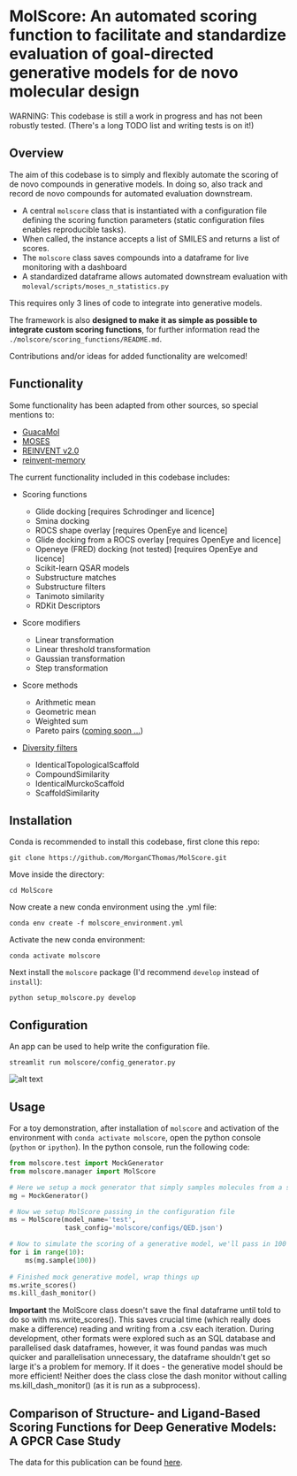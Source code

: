 # MolScore: An automated scoring function to facilitate and standardize evaluation of goal-directed generative models for de novo molecular design

WARNING: This codebase is still a work in progress and has not been robustly tested. (There's a long TODO list and writing tests is on it!)

## Overview

The aim of this codebase is to simply and flexibly 
automate the scoring of de novo compounds in generative models.
In doing so, also track and record de novo compounds for automated evaluation downstream.

- A central `molscore` class that is instantiated with a 
configuration file defining the scoring function parameters 
  (static configuration files enables reproducible tasks).
- When called, the instance 
accepts a list of SMILES and returns a list of scores. 
- The `molscore` class saves compounds into a dataframe for live monitoring with a dashboard
- A standardized dataframe allows automated downstream evaluation with `moleval/scripts/moses_n_statistics.py`

This requires only 3 lines of code to integrate into generative models.

The framework is also **designed to make it as simple as possible to integrate custom scoring functions**, for further information read the `./molscore/scoring_functions/README.md`.

Contributions and/or ideas for added functionality are welcomed! 

## Functionality

Some functionality has been adapted from other sources, so special mentions to:
* [GuacaMol](https://github.com/BenevolentAI/guacamol)
* [MOSES](https://github.com/molecularsets/moses)
* [REINVENT v2.0](https://github.com/MolecularAI/Reinvent)
* [reinvent-memory](https://github.com/tblaschke/reinvent-memory)

The current functionality included in this codebase includes:
* Scoring functions
  * Glide docking \[requires Schrodinger and licence]
  * Smina docking
  * ROCS shape overlay \[requires OpenEye and licence]
  * Glide docking from a ROCS overlay \[requires OpenEye and licence]
  * Openeye (FRED) docking (not tested) \[requires OpenEye and licence]
  * Scikit-learn QSAR models 
  * Substructure matches
  * Substructure filters
  * Tanimoto similarity
  * RDKit Descriptors
  
* Score modifiers
  * Linear transformation
  * Linear threshold transformation
  * Gaussian transformation
  * Step transformation
 
* Score methods
  * Arithmetic mean
  * Geometric mean
  * Weighted sum
  * Pareto pairs ([coming soon ...](https://pubs.acs.org/doi/10.1021/acs.jcim.0c00517))
  
* [Diversity filters](https://github.com/tblaschke/reinvent-memory)
  * IdenticalTopologicalScaffold
  * CompoundSimilarity
  * IdenticalMurckoScaffold
  * ScaffoldSimilarity

## Installation

Conda is recommended to install this codebase, first clone this repo:

`git clone https://github.com/MorganCThomas/MolScore.git`

Move inside the directory:

`cd MolScore`

Now create a new conda environment using the .yml file:

`conda env create -f molscore_environment.yml`

Activate the new conda environment:

`conda activate molscore`

Next install the `molscore` package (I'd recommend `develop` instead of `install`):

`python setup_molscore.py develop`

## Configuration

An app can be used to help write the configuration file.

`streamlit run molscore/config_generator.py`

![alt text](https://github.com/MorganCThomas/MolScore/blob/main/molscore/utils/images/config_generator.png?raw=True)

## Usage

For a toy demonstration, after installation of `molscore` and activation of the environment with `conda activate molscore`, open the python console (`python` or `ipython`). In the python console, run the following code:

```python
from molscore.test import MockGenerator
from molscore.manager import MolScore

# Here we setup a mock generator that simply samples molecules from a smiles file.
mg = MockGenerator()

# Now we setup MolScore passing in the configuration file
ms = MolScore(model_name='test',
              task_config='molscore/configs/QED.json')

# Now to simulate the scoring of a generative model, we'll pass in 100 molecules 10 times (e.g. batch size 100, iterations 10)
for i in range(10):
    ms(mg.sample(100))
    
# Finished mock generative model, wrap things up
ms.write_scores()
ms.kill_dash_monitor()
```

**Important** the MolScore class doesn't save the final dataframe until told to do so
with ms.write_scores(). This saves crucial time (which really does make a difference)
reading and writing from a .csv each iteration. During development, other formats were
explored such as an SQL database and parallelised dask dataframes, however, it was found
pandas was much quicker and parallelisation unnecessary, the dataframe shouldn't get so
large it's a problem for memory. If it does - the generative model should be more efficient!
Neither does the class close the dash monitor without calling ms.kill_dash_monitor()
(as it is run as a subprocess).

## Comparison of Structure- and Ligand-Based Scoring Functions for Deep Generative Models: A GPCR Case Study

The data for this publication can be found [here](https://chemrxiv.org/articles/preprint/Comparison_of_Structure-_and_Ligand-Based_Scoring_Functions_for_Deep_Generative_Models_A_GPCR_Case_Study/14138147).


